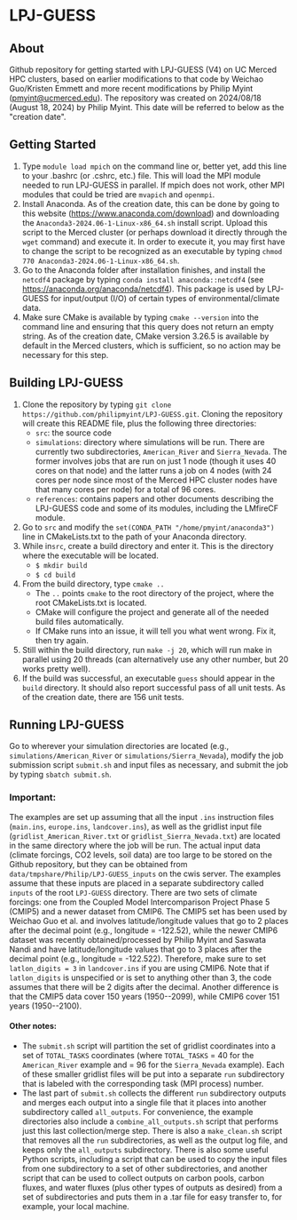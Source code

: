 # LPJ-GUESS
## About

Github repository for getting started with LPJ-GUESS (V4) on UC Merced HPC clusters, based on earlier modifications to that code by Weichao Guo/Kristen Emmett and more recent modifications by Philip Myint (pmyint@ucmerced.edu). The repository was created on 2024/08/18 (August 18, 2024) by Philip Myint. This date will be referred to below as the "creation date".

## Getting Started

1. Type `module load mpich` on the command line or, better yet, add this line to your .bashrc (or .cshrc, etc.) file. This will load the MPI module needed to run LPJ-GUESS in parallel. If mpich does not work, other MPI modules that could be tried are `mvapich` and `openmpi`.
2. Install Anaconda. As of the creation date, this can be done by going to this website (https://www.anaconda.com/download) and downloading the `Anaconda3-2024.06-1-Linux-x86_64.sh` install script. Upload this script to the Merced cluster (or perhaps download it directly through the `wget` command) and execute it. In order to execute it, you may first have to change the script to be recognized as an executable by typing `chmod 770 Anaconda3-2024.06-1-Linux-x86_64.sh`.
3. Go to the Anaconda folder after installation finishes, and install the `netcdf4` package by typing `conda install anaconda::netcdf4` (see https://anaconda.org/anaconda/netcdf4). This package is used by LPJ-GUESS for input/output (I/O) of certain types of environmental/climate data.
4. Make sure CMake is available by typing `cmake --version` into the command line and ensuring that this query does not return an empty string. As of the creation date, CMake version 3.26.5 is available by default in the Merced clusters, which is sufficient, so no action may be necessary for this step.

## Building LPJ-GUESS

1. Clone the repository by typing `git clone https://github.com/philipmyint/LPJ-GUESS.git`. Cloning the repository will create this README file, plus the following three directories:
	- `src`: the source code
	- `simulations`: directory where simulations will be run. There are currently two subdirectories, `American_River` and `Sierra_Nevada`. The former involves jobs that are run on just 1 node (though it uses 40 cores on that node) and the latter runs a job on 4 nodes (with 24 cores per node since most of the Merced HPC cluster nodes have that many cores per node) for a total of 96 cores.
	- `references`: contains papers and other documents describing the LPJ-GUESS code and some of its modules, including the LMfireCF module.
2. Go to `src` and modify the `set(CONDA_PATH "/home/pmyint/anaconda3")` line in CMakeLists.txt to the path of your Anaconda directory.
3. While in`src`, create a build directory and enter it. This is the directory where the executable will be located.
	- `$ mkdir build`
	- `$ cd build`
4. From the build directory, type `cmake ..`
	- The `..` points `cmake` to the root directory of the project, where the root CMakeLists.txt is located.
	- CMake will configure the project and generate all of the needed build files automatically.
	- If CMake runs into an issue, it will tell you what went wrong. Fix it, then try again.
5. Still within the build directory, run `make -j 20`, which will run make in parallel using 20 threads (can alternatively use any other number, but 20 works pretty well).
6. If the build was successful, an executable `guess` should appear in the `build` directory. It should also report successful pass of all unit tests. As of the creation date, there are 156 unit tests.

## Running LPJ-GUESS

Go to wherever your simulation directories are located (e.g., `simulations/American_River` or `simulations/Sierra_Nevada`), modify the job submission script `submit.sh` and input files as necessary, and submit the job by typing `sbatch submit.sh`. 

### Important: 
The examples are set up assuming that all the input `.ins` instruction files (`main.ins`, `europe.ins`, `landcover.ins`), as well as the gridlist input file (`gridlist_American_River.txt` or `gridlist_Sierra_Nevada.txt`) are located in the same directory where the job will be run. The actual input data (climate forcings, CO2 levels, soil data) are too large to be stored on the Github repository, but they can be obtained from `data/tmpshare/Philip/LPJ-GUESS_inputs` on the cwis server. The examples assume that these inputs are placed in a separate subdirectory called `inputs` of the root `LPJ-GUESS` directory. There are two sets of climate forcings: one from the Coupled Model Intercomparison Project Phase 5 (CMIP5) and a newer dataset from CMIP6. The CMIP5 set has been used by Weichao Guo et al. and involves latitude/longitude values that go to 2 places after the decimal point (e.g., longitude = -122.52), while the newer CMIP6 dataset was recently obtained/processed by Philip Myint and Saswata Nandi and have latitude/longitude values that go to 3 places after the decimal point (e.g., longitude = -122.522). Therefore, make sure to set `latlon_digits = 3` in `landcover.ins` if you are using CMIP6. Note that if `latlon_digits` is unspecified or is set to anything other than 3, the code assumes that there will be 2 digits after the decimal. Another difference is that the CMIP5 data cover 150 years (1950--2099), while CMIP6 cover 151 years (1950--2100).

#### Other notes:
- The `submit.sh` script will partition the set of gridlist coordinates into a set of `TOTAL_TASKS` coordinates (where `TOTAL_TASKS` = 40 for the `American_River` example and = 96 for the `Sierra_Nevada` example). Each of these smaller gridlist files will be put into a separate `run` subdirectory that is labeled with the corresponding task (MPI process) number.
- The last part of `submit.sh` collects the different `run` subdirectory outputs and merges each output into a single file that it places into another subdirectory called `all_outputs`. For convenience, the example directories also include a `combine_all_outputs.sh` script that performs just this last collection/merge step. There is also a `make_clean.sh` script that removes all the `run` subdirectories, as well as the output log file, and keeps only the `all_outputs` subdirectory. There is also some useful Python scripts, including a script that can be used to copy the input files from one subdirectory to a set of other subdirectories, and another script that can be used to collect outputs on carbon pools, carbon fluxes, and water fluxes (plus other types of outputs as desired) from a set of subdirectories and puts them in a .tar file for easy transfer to, for example, your local machine. 
